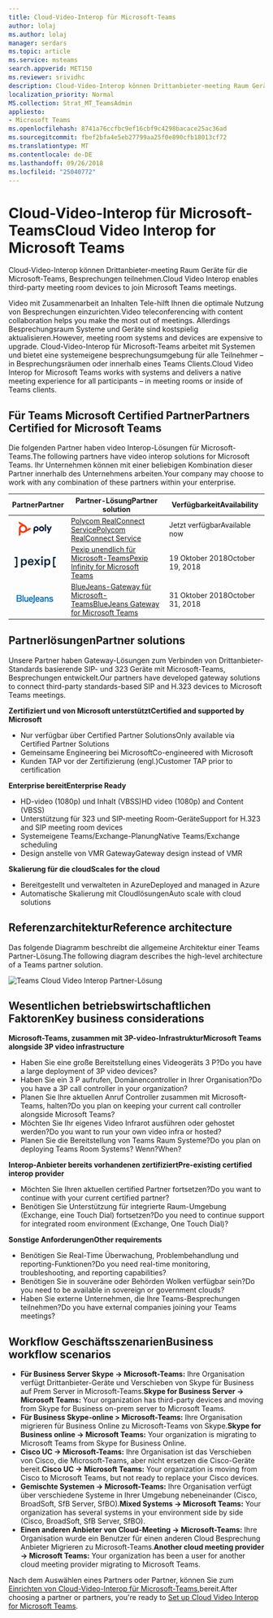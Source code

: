 ```yaml
---
title: Cloud-Video-Interop für Microsoft-Teams
author: lolaj
ms.author: lolaj
manager: serdars
ms.topic: article
ms.service: msteams
search.appverid: MET150
ms.reviewer: srividhc
description: Cloud-Video-Interop können Drittanbieter-meeting Raum Geräte für die Microsoft-Teams, Besprechungen teilnehmen.
localization_priority: Normal
MS.collection: Strat_MT_TeamsAdmin
appliesto:
- Microsoft Teams
ms.openlocfilehash: 8741a76ccfbc9ef16cbf9c4298bacace25ac36ad
ms.sourcegitcommit: fbef2bfa4e5eb27799aa25f0e890cfb18013cf72
ms.translationtype: MT
ms.contentlocale: de-DE
ms.lasthandoff: 09/26/2018
ms.locfileid: "25040772"
---
```

# <a name="cloud-video-interop-for-microsoft-teams"></a><span data-ttu-id="97b1f-103">Cloud-Video-Interop für Microsoft-Teams</span><span class="sxs-lookup"><span data-stu-id="97b1f-103">Cloud Video Interop for Microsoft Teams</span></span>

<span data-ttu-id="97b1f-104">Cloud-Video-Interop können Drittanbieter-meeting Raum Geräte für die Microsoft-Teams, Besprechungen teilnehmen.</span><span class="sxs-lookup"><span data-stu-id="97b1f-104">Cloud Video Interop enables third-party meeting room devices to join Microsoft Teams meetings.</span></span>

<span data-ttu-id="97b1f-105">Video mit Zusammenarbeit an Inhalten Tele-hilft Ihnen die optimale Nutzung von Besprechungen einzurichten.</span><span class="sxs-lookup"><span data-stu-id="97b1f-105">Video teleconferencing with content collaboration helps you make the most out of meetings.</span></span> <span data-ttu-id="97b1f-106">Allerdings Besprechungsraum Systeme und Geräte sind kostspielig aktualisieren.</span><span class="sxs-lookup"><span data-stu-id="97b1f-106">However, meeting room systems and devices are expensive to upgrade.</span></span> <span data-ttu-id="97b1f-107">Cloud-Video-Interop für Microsoft-Teams arbeitet mit Systemen und bietet eine systemeigene besprechungsumgebung für alle Teilnehmer – in Besprechungsräumen oder innerhalb eines Teams Clients.</span><span class="sxs-lookup"><span data-stu-id="97b1f-107">Cloud Video Interop for Microsoft Teams works with systems and delivers a native meeting experience for all participants – in meeting rooms or inside of Teams clients.</span></span> 

## <a name="partners-certified-for-microsoft-teams"></a><span data-ttu-id="97b1f-108">Für Teams Microsoft Certified Partner</span><span class="sxs-lookup"><span data-stu-id="97b1f-108">Partners Certified for Microsoft Teams</span></span>

<span data-ttu-id="97b1f-109">Die folgenden Partner haben video Interop-Lösungen für Microsoft-Teams.</span><span class="sxs-lookup"><span data-stu-id="97b1f-109">The following partners have video interop solutions for Microsoft Teams.</span></span> <span data-ttu-id="97b1f-110">Ihr Unternehmen können mit einer beliebigen Kombination dieser Partner innerhalb des Unternehmens arbeiten.</span><span class="sxs-lookup"><span data-stu-id="97b1f-110">Your company may choose to work with any combination of these partners within your enterprise.</span></span> 


|<span data-ttu-id="97b1f-111">Partner</span><span class="sxs-lookup"><span data-stu-id="97b1f-111">Partner</span></span>|<span data-ttu-id="97b1f-112">Partner-Lösung</span><span class="sxs-lookup"><span data-stu-id="97b1f-112">Partner solution</span></span>|<span data-ttu-id="97b1f-113">Verfügbarkeit</span><span class="sxs-lookup"><span data-stu-id="97b1f-113">Availability</span></span>|
|----|---|----|
|![Polycom RealConnect](media/polycom.png) | <span data-ttu-id="97b1f-115"><a href="https://aka.ms/PolycomRealConnect" target="_blank">Polycom RealConnect Service</a></span><span class="sxs-lookup"><span data-stu-id="97b1f-115"><a href="https://aka.ms/PolycomRealConnect" target="_blank">Polycom RealConnect Service</a></span></span> |<span data-ttu-id="97b1f-116">Jetzt verfügbar</span><span class="sxs-lookup"><span data-stu-id="97b1f-116">Available now</span></span>|
|![Pexip unendlich](media/pexip.png)| <span data-ttu-id="97b1f-118"><a href="https://aka.ms/PexipInfinity" target="_blank">Pexip unendlich für Microsoft-Teams</a></span><span class="sxs-lookup"><span data-stu-id="97b1f-118"><a href="https://aka.ms/PexipInfinity" target="_blank">Pexip Infinity for Microsoft Teams</a></span></span> | <span data-ttu-id="97b1f-119">19 Oktober 2018</span><span class="sxs-lookup"><span data-stu-id="97b1f-119">October 19, 2018</span></span>|
|![BlueJeans-Gateway](media/bluejeans.png)| <span data-ttu-id="97b1f-121"><a href="https://aka.ms/BluejeansGateway" target="_blank">BlueJeans-Gateway für Microsoft-Teams</a></span><span class="sxs-lookup"><span data-stu-id="97b1f-121"><a href="https://aka.ms/BluejeansGateway" target="_blank">BlueJeans Gateway for Microsoft Teams</a></span></span> | <span data-ttu-id="97b1f-122">31 Oktober 2018</span><span class="sxs-lookup"><span data-stu-id="97b1f-122">October 31, 2018</span></span>|

## <a name="partner-solutions"></a><span data-ttu-id="97b1f-123">Partnerlösungen</span><span class="sxs-lookup"><span data-stu-id="97b1f-123">Partner solutions</span></span>

<span data-ttu-id="97b1f-124">Unsere Partner haben Gateway-Lösungen zum Verbinden von Drittanbieter-Standards basierende SIP- und 323 Geräte mit Microsoft-Teams, Besprechungen entwickelt.</span><span class="sxs-lookup"><span data-stu-id="97b1f-124">Our partners have developed gateway solutions to connect third-party standards-based SIP and H.323 devices to Microsoft Teams meetings.</span></span>  
 
<span data-ttu-id="97b1f-125">**Zertifiziert und von Microsoft unterstützt**</span><span class="sxs-lookup"><span data-stu-id="97b1f-125">**Certified and supported by Microsoft**</span></span>

- <span data-ttu-id="97b1f-126">Nur verfügbar über Certified Partner Solutions</span><span class="sxs-lookup"><span data-stu-id="97b1f-126">Only available via Certified Partner Solutions</span></span>
- <span data-ttu-id="97b1f-127">Gemeinsame Engineering bei Microsoft</span><span class="sxs-lookup"><span data-stu-id="97b1f-127">Co-engineered with Microsoft</span></span>
- <span data-ttu-id="97b1f-128">Kunden TAP vor der Zertifizierung (engl.)</span><span class="sxs-lookup"><span data-stu-id="97b1f-128">Customer TAP prior to certification</span></span>

<span data-ttu-id="97b1f-129">**Enterprise bereit**</span><span class="sxs-lookup"><span data-stu-id="97b1f-129">**Enterprise Ready**</span></span>

- <span data-ttu-id="97b1f-130">HD-video (1080p) und Inhalt (VBSS)</span><span class="sxs-lookup"><span data-stu-id="97b1f-130">HD video (1080p) and Content (VBSS)</span></span>
- <span data-ttu-id="97b1f-131">Unterstützung für 323 und SIP-meeting Room-Geräte</span><span class="sxs-lookup"><span data-stu-id="97b1f-131">Support for H.323 and SIP meeting room devices</span></span>
- <span data-ttu-id="97b1f-132">Systemeigene Teams/Exchange-Planung</span><span class="sxs-lookup"><span data-stu-id="97b1f-132">Native Teams/Exchange scheduling</span></span>
- <span data-ttu-id="97b1f-133">Design anstelle von VMR Gateway</span><span class="sxs-lookup"><span data-stu-id="97b1f-133">Gateway design instead of VMR</span></span>

<span data-ttu-id="97b1f-134">**Skalierung für die cloud**</span><span class="sxs-lookup"><span data-stu-id="97b1f-134">**Scales for the cloud**</span></span>

- <span data-ttu-id="97b1f-135">Bereitgestellt und verwalteten in Azure</span><span class="sxs-lookup"><span data-stu-id="97b1f-135">Deployed and managed in Azure</span></span>
- <span data-ttu-id="97b1f-136">Automatische Skalierung mit Cloudlösungen</span><span class="sxs-lookup"><span data-stu-id="97b1f-136">Auto scale with cloud solutions</span></span>

 
## <a name="reference-architecture"></a><span data-ttu-id="97b1f-137">Referenzarchitektur</span><span class="sxs-lookup"><span data-stu-id="97b1f-137">Reference architecture</span></span>

<span data-ttu-id="97b1f-138">Das folgende Diagramm beschreibt die allgemeine Architektur einer Teams Partner-Lösung.</span><span class="sxs-lookup"><span data-stu-id="97b1f-138">The following diagram describes the high-level architecture of a Teams partner solution.</span></span>

![Teams Cloud Video Interop Partner-Lösung](media/teams-cloud-video-interop-partner-solution.png)

## <a name="key-business-considerations"></a><span data-ttu-id="97b1f-140">Wesentlichen betriebswirtschaftlichen Faktoren</span><span class="sxs-lookup"><span data-stu-id="97b1f-140">Key business considerations</span></span>

<span data-ttu-id="97b1f-141">**Microsoft-Teams, zusammen mit 3P-video-Infrastruktur**</span><span class="sxs-lookup"><span data-stu-id="97b1f-141">**Microsoft Teams alongside 3P video infrastructure**</span></span>

- <span data-ttu-id="97b1f-142">Haben Sie eine große Bereitstellung eines Videogeräts 3 P?</span><span class="sxs-lookup"><span data-stu-id="97b1f-142">Do you have a large deployment of 3P video devices?</span></span>
- <span data-ttu-id="97b1f-143">Haben Sie ein 3 P aufrufen, Domänencontroller in Ihrer Organisation?</span><span class="sxs-lookup"><span data-stu-id="97b1f-143">Do you have a 3P call controller in your organization?</span></span>
- <span data-ttu-id="97b1f-144">Planen Sie Ihre aktuellen Anruf Controller zusammen mit Microsoft-Teams, halten?</span><span class="sxs-lookup"><span data-stu-id="97b1f-144">Do you plan on keeping your current call controller alongside Microsoft Teams?</span></span>
- <span data-ttu-id="97b1f-145">Möchten Sie Ihr eigenes Video Infrarot ausführen oder gehostet werden?</span><span class="sxs-lookup"><span data-stu-id="97b1f-145">Do you want to run your own video infra or hosted?</span></span> 
- <span data-ttu-id="97b1f-146">Planen Sie die Bereitstellung von Teams Raum Systeme?</span><span class="sxs-lookup"><span data-stu-id="97b1f-146">Do you plan on deploying Teams Room Systems?</span></span> <span data-ttu-id="97b1f-147">Wenn?</span><span class="sxs-lookup"><span data-stu-id="97b1f-147">When?</span></span>

<span data-ttu-id="97b1f-148">**Interop-Anbieter bereits vorhandenen zertifiziert**</span><span class="sxs-lookup"><span data-stu-id="97b1f-148">**Pre-existing certified interop provider**</span></span>

- <span data-ttu-id="97b1f-149">Möchten Sie Ihren aktuellen certified Partner fortsetzen?</span><span class="sxs-lookup"><span data-stu-id="97b1f-149">Do you want to continue with your current certified partner?</span></span>
- <span data-ttu-id="97b1f-150">Benötigen Sie Unterstützung für integrierte Raum-Umgebung (Exchange, eine Touch Dial) fortsetzen?</span><span class="sxs-lookup"><span data-stu-id="97b1f-150">Do you need to continue support for integrated room environment (Exchange, One Touch Dial)?</span></span>

<span data-ttu-id="97b1f-151">**Sonstige Anforderungen**</span><span class="sxs-lookup"><span data-stu-id="97b1f-151">**Other requirements**</span></span>

- <span data-ttu-id="97b1f-152">Benötigen Sie Real-Time Überwachung, Problembehandlung und reporting-Funktionen?</span><span class="sxs-lookup"><span data-stu-id="97b1f-152">Do you need real-time monitoring, troubleshooting, and reporting capabilities?</span></span>
- <span data-ttu-id="97b1f-153">Benötigen Sie in souveräne oder Behörden Wolken verfügbar sein?</span><span class="sxs-lookup"><span data-stu-id="97b1f-153">Do you need to be available in sovereign or government clouds?</span></span>
- <span data-ttu-id="97b1f-154">Haben Sie externe Unternehmen, die Ihre Teams-Besprechungen teilnehmen?</span><span class="sxs-lookup"><span data-stu-id="97b1f-154">Do you have external companies joining your Teams meetings?</span></span> 

## <a name="business-workflow-scenarios"></a><span data-ttu-id="97b1f-155">Workflow Geschäftsszenarien</span><span class="sxs-lookup"><span data-stu-id="97b1f-155">Business workflow scenarios</span></span>

- <span data-ttu-id="97b1f-156">**Für Business Server Skype -> Microsoft-Teams:** Ihre Organisation verfügt Drittanbieter-Geräte und Verschieben von Skype für Business auf Prem Server in Microsoft-Teams.</span><span class="sxs-lookup"><span data-stu-id="97b1f-156">**Skype for Business Server -> Microsoft Teams:** Your organization has third-party devices and moving from Skype for Business on-prem server to Microsoft Teams.</span></span>  
- <span data-ttu-id="97b1f-157">**Für Business Skype-online > Microsoft-Teams:** Ihre Organisation migrieren für Business Online zu Microsoft-Teams von Skype.</span><span class="sxs-lookup"><span data-stu-id="97b1f-157">**Skype for Business online -> Microsoft Teams:** Your organization is migrating to Microsoft Teams from Skype for Business Online.</span></span>
- <span data-ttu-id="97b1f-158">**Cisco UC -> Microsoft-Teams:** Ihre Organisation ist das Verschieben von Cisco, die Microsoft-Teams, aber nicht ersetzen die Cisco-Geräte bereit.</span><span class="sxs-lookup"><span data-stu-id="97b1f-158">**Cisco UC -> Microsoft Teams:** Your organization is moving from Cisco to Microsoft Teams, but not ready to replace your Cisco devices.</span></span>
- <span data-ttu-id="97b1f-159">**Gemischte Systemen -> Microsoft-Teams:** Ihre Organisation verfügt über verschiedene Systeme in Ihrer Umgebung nebeneinander (Cisco, BroadSoft, SfB Server, SfBO).</span><span class="sxs-lookup"><span data-stu-id="97b1f-159">**Mixed Systems -> Microsoft Teams:** Your organization has several systems in your environment side by side (Cisco, BroadSoft, SfB Server, SfBO).</span></span>
- <span data-ttu-id="97b1f-160">**Einen anderen Anbieter von Cloud-Meeting -> Microsoft-Teams:** Ihre Organisation wurde ein Benutzer für einen anderen Cloud Besprechung Anbieter Migrieren zu Microsoft-Teams.</span><span class="sxs-lookup"><span data-stu-id="97b1f-160">**Another cloud meeting provider -> Microsoft Teams:** Your organization has been a user for another cloud meeting provider migrating to Microsoft Teams.</span></span>


<span data-ttu-id="97b1f-161">Nach dem Auswählen eines Partners oder Partner, können Sie zum [Einrichten von Cloud-Video-Interop für Microsoft-Teams,](cloud-video-interop-for-teams-set-up.md)bereit.</span><span class="sxs-lookup"><span data-stu-id="97b1f-161">After choosing a partner or partners, you're ready to [Set up Cloud Video Interop for Microsoft Teams](cloud-video-interop-for-teams-set-up.md).</span></span> 
